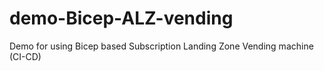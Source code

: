 # demo-Bicep-ALZ-vending
Demo for using Bicep based Subscription Landing Zone Vending machine (CI-CD)
